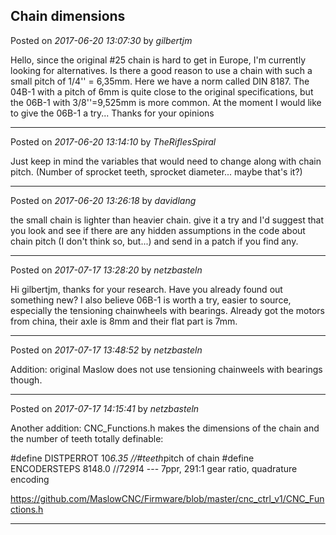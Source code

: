 ## Chain dimensions
Posted on *2017-06-20 13:07:30* by *gilbertjm*

Hello,
since the original #25 chain is hard to get in Europe, I'm currently looking for alternatives. Is there a good reason to use a chain with such a small pitch of 1/4'' = 6,35mm. Here we have a norm called DIN 8187. The 04B-1 with a pitch of 6mm is quite close to the original specifications, but the 06B-1 with 3/8''=9,525mm is more common. At the moment I would like to give the 06B-1 a try... Thanks for your opinions

---

Posted on *2017-06-20 13:14:10* by *TheRiflesSpiral*

Just keep in mind the variables that would need to change along with chain pitch. (Number of sprocket teeth, sprocket diameter... maybe that's it?)

---

Posted on *2017-06-20 13:26:18* by *davidlang*

the small chain is lighter than heavier chain. give it a try and I'd suggest that you look and see if there are any hidden assumptions in the code about chain pitch (I don't think so, but...) and send in a patch if you find any.

---

Posted on *2017-07-17 13:28:20* by *netzbasteln*

Hi gilbertjm, thanks for your research. Have you already found out something new? I also believe 06B-1 is worth a try, easier to source, especially the tensioning chainwheels with bearings. Already got the motors from china, their axle is 8mm and their flat part is 7mm.

---

Posted on *2017-07-17 13:48:52* by *netzbasteln*

Addition: original Maslow does not use tensioning chainweels with bearings though.

---

Posted on *2017-07-17 14:15:41* by *netzbasteln*

Another addition: CNC_Functions.h makes the dimensions of the chain and the number of teeth totally definable:

#define DISTPERROT     10*6.35 //#teeth*pitch of chain
#define ENCODERSTEPS   8148.0 //7*291*4 --- 7ppr, 291:1 gear ratio, quadrature encoding

https://github.com/MaslowCNC/Firmware/blob/master/cnc_ctrl_v1/CNC_Functions.h

---

